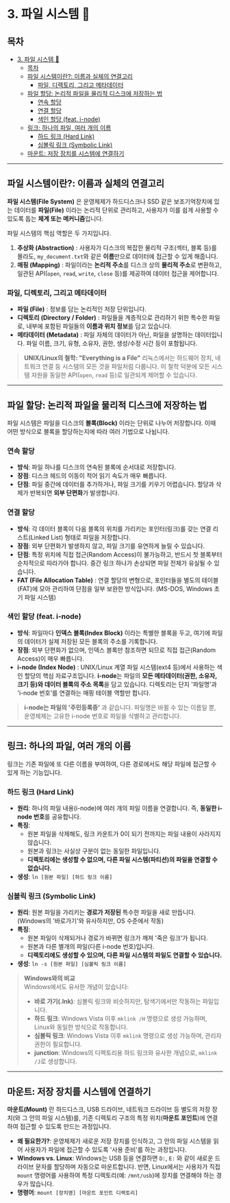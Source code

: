 # 3. 파일 시스템 📁

## 목차
- [3. 파일 시스템 📁](#3-파일-시스템-)
  - [목차](#목차)
  - [파일 시스템이란?: 이름과 실체의 연결고리](#파일-시스템이란-이름과-실체의-연결고리)
    - [파일, 디렉토리, 그리고 메타데이터](#파일-디렉토리-그리고-메타데이터)
  - [파일 할당: 논리적 파일을 물리적 디스크에 저장하는 법](#파일-할당-논리적-파일을-물리적-디스크에-저장하는-법)
    - [연속 할당](#연속-할당)
    - [연결 할당](#연결-할당)
    - [색인 할당 (feat. i-node)](#색인-할당-feat-i-node)
  - [링크: 하나의 파일, 여러 개의 이름](#링크-하나의-파일-여러-개의-이름)
    - [하드 링크 (Hard Link)](#하드-링크-hard-link)
    - [심볼릭 링크 (Symbolic Link)](#심볼릭-링크-symbolic-link)
  - [마운트: 저장 장치를 시스템에 연결하기](#마운트-저장-장치를-시스템에-연결하기)

---

## 파일 시스템이란?: 이름과 실체의 연결고리

**파일 시스템(File System)**  은 운영체제가 하드디스크나 SSD 같은 보조기억장치에 있는 데이터를 **파일(File)**  이라는 논리적 단위로 관리하고, 사용자가 이를 쉽게 사용할 수 있도록 돕는 **체계 또는 메커니즘**입니다.

파일 시스템의 핵심 역할은 두 가지입니다.
1.  **추상화 (Abstraction)** : 사용자가 디스크의 복잡한 물리적 구조(섹터, 블록 등)를 몰라도, `my_document.txt`와 같은 **이름**만으로 데이터에 접근할 수 있게 해줍니다.
2.  **매핑 (Mapping)** : 파일이라는 **논리적 주소**를 디스크 상의 **물리적 주소**로 변환하고, 일관된 API(`open`, `read`, `write`, `close` 등)를 제공하여 데이터 접근을 제어합니다.

### 파일, 디렉토리, 그리고 메타데이터

- **파일 (File)** : 정보를 담는 논리적인 저장 단위입니다.
- **디렉토리 (Directory / Folder)** : 파일들을 계층적으로 관리하기 위한 특수한 파일로, 내부에 포함된 파일들의 **이름과 위치 정보**를 담고 있습니다.
- **메타데이터 (Metadata)** : 파일 자체의 데이터가 아닌, 파일을 설명하는 데이터입니다. 파일 이름, 크기, 유형, 소유자, 권한, 생성/수정 시간 등이 포함됩니다.

> **UNIX/Linux의 철학: "Everything is a File"** 
> 리눅스에서는 하드웨어 장치, 네트워크 연결 등 시스템의 모든 것을 파일처럼 다룹니다. 이 철학 덕분에 모든 시스템 자원을 동일한 API(`open`, `read` 등)로 일관되게 제어할 수 있습니다.

---

## 파일 할당: 논리적 파일을 물리적 디스크에 저장하는 법

파일 시스템은 파일을 디스크의 **블록(Block)**  이라는 단위로 나누어 저장합니다. 이때 어떤 방식으로 블록을 할당하는지에 따라 여러 기법으로 나뉩니다.

### 연속 할당
- **방식**: 파일 하나를 디스크의 연속된 블록에 순서대로 저장합니다.
- **장점**: 디스크 헤드의 이동이 적어 읽기 속도가 매우 빠릅니다.
- **단점**: 파일 중간에 데이터를 추가하거나, 파일 크기를 키우기 어렵습니다. 할당과 삭제가 반복되면 **외부 단편화**가 발생합니다.

### 연결 할당
- **방식**: 각 데이터 블록이 다음 블록의 위치를 가리키는 포인터(링크)를 갖는 연결 리스트(Linked List) 형태로 파일을 저장합니다.
- **장점**: 외부 단편화가 발생하지 않고, 파일 크기를 유연하게 늘릴 수 있습니다.
- **단점**: 특정 위치에 직접 접근(Random Access)이 불가능하고, 반드시 첫 블록부터 순차적으로 따라가야 합니다. 중간 링크 하나가 손상되면 파일 전체가 유실될 수 있습니다.
- **FAT (File Allocation Table)** : 연결 할당의 변형으로, 포인터들을 별도의 테이블(FAT)에 모아 관리하여 단점을 일부 보완한 방식입니다. (MS-DOS, Windows 초기 파일 시스템)

### 색인 할당 (feat. i-node)
- **방식**: 파일마다 **인덱스 블록(Index Block)**  이라는 특별한 블록을 두고, 여기에 파일의 데이터가 실제 저장된 모든 블록의 주소를 기록합니다.
- **장점**: 외부 단편화가 없으며, 인덱스 블록만 참조하면 되므로 직접 접근(Random Access)이 매우 빠릅니다.
- **i-node (Index Node)** : UNIX/Linux 계열 파일 시스템(ext4 등)에서 사용하는 색인 할당의 핵심 자료구조입니다. **i-node**는 파일의 **모든 메타데이터(권한, 소유자, 크기 등)와 데이터 블록의 주소 목록**을 담고 있습니다. 디렉토리는 단지 '파일명'과 'i-node 번호'를 연결하는 매핑 테이블 역할만 합니다.

> **i-node는 파일의 '주민등록증'** 과 같습니다. 파일명은 바뀔 수 있는 이름일 뿐, 운영체제는 고유한 i-node 번호로 파일을 식별하고 관리합니다.

---

## 링크: 하나의 파일, 여러 개의 이름

링크는 기존 파일에 또 다른 이름을 부여하여, 다른 경로에서도 해당 파일에 접근할 수 있게 하는 기능입니다.

### 하드 링크 (Hard Link)
- **원리**: 하나의 파일 내용(i-node)에 여러 개의 파일 이름을 연결합니다. 즉, **동일한 i-node 번호**를 공유합니다.
- **특징**:
    - 원본 파일을 삭제해도, 링크 카운트가 0이 되기 전까지는 파일 내용이 사라지지 않습니다.
    - 원본과 링크는 사실상 구분이 없는 동일한 파일입니다.
    - **디렉토리에는 생성할 수 없으며, 다른 파일 시스템(파티션)의 파일을 연결할 수 없습니다.**
- **생성**: `ln [원본 파일] [하드 링크 이름]`

### 심볼릭 링크 (Symbolic Link)
- **원리**: 원본 파일을 가리키는 **경로가 저장된** 특수한 파일을 새로 만듭니다. (Windows의 '바로가기'와 유사하지만, OS 수준에서 작동)
- **특징**:
    - 원본 파일이 삭제되거나 경로가 바뀌면 링크가 깨져 '죽은 링크'가 됩니다.
    - 원본과 다른 별개의 파일(다른 i-node 번호)입니다.
    - **디렉토리에도 생성할 수 있으며, 다른 파일 시스템의 파일도 연결할 수 있습니다.**
- **생성**: `ln -s [원본 파일] [심볼릭 링크 이름]`

> **Windows와의 비교**  
> Windows에서도 유사한 개념이 있습니다:
> - **바로 가기(.lnk)**: 심볼릭 링크와 비슷하지만, 탐색기에서만 작동하는 파일입니다.
> - **하드 링크**: Windows Vista 이후 `mklink /H` 명령으로 생성 가능하며, Linux와 동일한 방식으로 작동합니다.
> - **심볼릭 링크**: Windows Vista 이후 `mklink` 명령으로 생성 가능하며, 관리자 권한이 필요합니다.
> - **junction**: Windows의 디렉토리용 하드 링크와 유사한 개념으로, `mklink /J`로 생성합니다.
---

## 마운트: 저장 장치를 시스템에 연결하기

**마운트(Mount)**  란 하드디스크, USB 드라이브, 네트워크 드라이브 등 별도의 저장 장치(와 그 안의 파일 시스템)를, 기존 디렉토리 구조의 특정 위치(**마운트 포인트**)에 연결하여 접근할 수 있도록 만드는 과정입니다.

- **왜 필요한가?**: 운영체제가 새로운 저장 장치를 인식하고, 그 안의 파일 시스템을 읽어 사용자가 파일에 접근할 수 있도록 '사용 준비'를 하는 과정입니다.
- **Windows vs. Linux**: Windows는 USB 등을 연결하면 `D:`, `E:` 와 같이 새로운 드라이브 문자를 할당하며 자동으로 마운트합니다. 반면, Linux에서는 사용자가 직접 `mount` 명령어를 사용하여 특정 디렉토리(예: `/mnt/usb`)에 장치를 연결해야 하는 경우가 많습니다.
- **명령어**: `mount [장치명] [마운트 포인트 디렉토리]`
